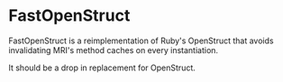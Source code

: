 # FastOpenStruct

FastOpenStruct is a reimplementation of Ruby's OpenStruct that avoids invalidating MRI's method caches on every instantiation.

It should be a drop in replacement for OpenStruct.
